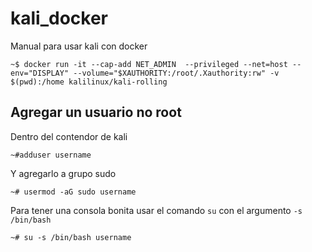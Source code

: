 # kali_docker
Manual para usar kali con docker
```console
~$ docker run -it --cap-add NET_ADMIN  --privileged --net=host --env="DISPLAY" --volume="$XAUTHORITY:/root/.Xauthority:rw" -v $(pwd):/home kalilinux/kali-rolling
```
## Agregar un usuario no root
Dentro del contendor de kali
```console
~#adduser username
```
Y agregarlo a grupo sudo
```console
~# usermod -aG sudo username
``` 
Para tener una consola bonita usar el comando `su` con el argumento `-s /bin/bash`
```console
~# su -s /bin/bash username
```
